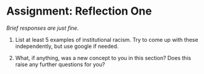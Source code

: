 # Assignment: Reflection One
*Brief responses are just fine.*

1. List at least 5 examples of institutional racism. Try to come up with these independently, but use google if needed.

1. What, if anything, was a new concept to you in this section? Does this raise any further questions for you?
